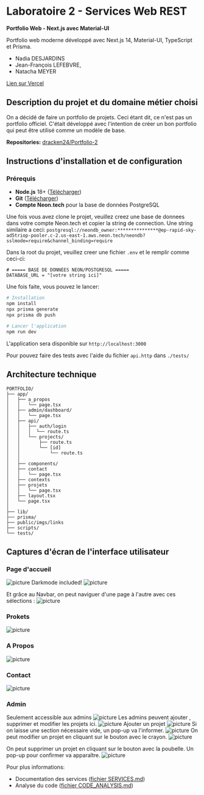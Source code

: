 # Laboratoire 2 - Services Web REST

****Portfolio Web - Next.js avec Material-UI****

Portfolio web moderne développé avec Next.js 14, Material-UI, TypeScript et Prisma.

- Nadia DESJARDINS
- Jean-François LEFEBVRE,
- Natacha MEYER

[Lien sur Vercel](https://portfolio-2-khaki-chi.vercel.app/)

## Description du projet et du domaine métier choisi

On a décidé de faire un portfolio de projets. Ceci étant dit, ce n'est pas un portfolio officiel. C'était développé avec l'intention de créer un bon portfolio qui peut être utilisé comme un modèle de base.

**Repositories:**
[dracken24/Portfolio-2](https://github.com/dracken24/Portfolio-2)

## Instructions d'installation et de configuration

### Prérequis

- **Node.js** 18+ ([Télécharger](https://nodejs.org/))
- **Git** ([Télécharger](https://git-scm.com/))
- **Compte Neon.tech** pour la base de données PostgreSQL

Une fois vous avez clone le projet, veuillez creez une base de donnees dans votre compte Neon.tech et copier la string de connection.
Une string similaire a ceci:
`postgresql://neondb_owner:***************@ep-rapid-sky-ad5triop-pooler.c-2.us-east-1.aws.neon.tech/neondb?sslmode=require&channel_binding=require`

Dans la root du projet, veuillez creer une fichier `.env` et le remplir comme ceci-ci:

```
# ===== BASE DE DONNÉES NEON/POSTGRESQL =====
DATABASE_URL = "[votre string ici]"
```

Une fois faite, vous pouvez le lancer:

```bash
# Installation
npm install
npx prisma generate
npx prisma db push

# Lancer l'application
npm run dev
```

L'application sera disponible sur `http://localhost:3000`

Pour pouvez faire des tests avec l'aide du fichier `api.http` dans `./tests/`

## Architecture technique

```
PORTFOLIO/
├── app/
│   ├── a_propos
│   │   └── page.tsx
│   ├── admin/dashboard/
│   │   └── page.tsx
│   ├── api/
│   │   ├── auth/login
│   │   │  └── route.ts
│   │   └── projects/
│   │       ├── route.ts
│   │       └── [id]
│   │           └── route.ts
│   │
│   ├── components/
│   ├── contact
│   │   └── page.tsx
│   ├── contexts
│   ├── projets
│   │   └── page.tsx
│   ├── layout.tsx
│   └── page.tsx
│
├── lib/
├── prisma/
├── public/imgs/links
├── scripts/
└── tests/
```

## Captures d'écran de l'interface utilisateur

### Page d'accueil

![picture](https://github.com/Ijipop/portfolio/blob/Ji/public/imgs/readme/accueil.png)
Darkmode included!
![picture](https://github.com/Ijipop/portfolio/blob/Ji/public/imgs/readme/darkmode.png)

Et grâce au Navbar, on peut naviguer d'une page à l'autre avec ces sélections :
![picture](https://github.com/Ijipop/portfolio/blob/Ji/public/imgs/readme/navigation.png)

### Prokets

![picture](https://github.com/Ijipop/portfolio/blob/Ji/public/imgs/readme/projets.png)

### A Propos

![picture](https://github.com/Ijipop/portfolio/blob/Ji/public/imgs/readme/propos.png)

### Contact

![picture](https://github.com/Ijipop/portfolio/blob/Ji/public/imgs/readme/contact.png)

### Admin

Seulement accessible aux admins
![picture](https://github.com/Ijipop/portfolio/blob/Ji/public/imgs/readme/admin_connect.png)
Les admins peuvent ajouter , supprimer et modifier les projets ici.
![picture](https://github.com/Ijipop/portfolio/blob/Ji/public/imgs/readme/admin_page.png)
Ajouter un projet
![picture](https://github.com/Ijipop/portfolio/blob/Ji/public/imgs/readme/admin_add.png)
Si on laisse une section nécessaire vide, un pop-up va l'informer.
![picture](https://github.com/Ijipop/portfolio/blob/Ji/public/imgs/readme/admin_missing.png)
On peut modifier un projet en cliquant sur le bouton avec le crayon.
![picture](https://github.com/Ijipop/portfolio/blob/Ji/public/imgs/readme/admin_edit.png)

On peut supprimer un projet en cliquant sur le bouton avec la poubelle. Un pop-up pour confirmer va apparaître.
![picture](https://github.com/Ijipop/portfolio/blob/Ji/public/imgs/readme/admin_delete.png)

Pour plus informations:

- Documentation des services ([fichier SERVICES.md](https://github.com/Ijipop/portfolio/blob/a32ed38faf62ae525a3cd6de8027445a5aa76a77/SERVICES.md))
- Analyse du code ([fichier CODE_ANALYSIS.md](https://github.com/Ijipop/portfolio/blob/7534eb129791fc8de2c82600f6670bcb9f783ad9/CODE_ANALYSIS.md))
